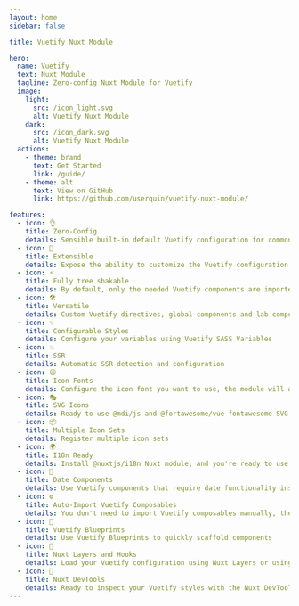 ```yaml
---
layout: home
sidebar: false

title: Vuetify Nuxt Module

hero:
  name: Vuetify
  text: Nuxt Module
  tagline: Zero-config Nuxt Module for Vuetify
  image:
    light:
      src: /icon_light.svg
      alt: Vuetify Nuxt Module
    dark:
      src: /icon_dark.svg
      alt: Vuetify Nuxt Module
  actions:
    - theme: brand
      text: Get Started
      link: /guide/
    - theme: alt
      text: View on GitHub
      link: https://github.com/userquin/vuetify-nuxt-module/

features:
  - icon: 👌
    title: Zero-Config
    details: Sensible built-in default Vuetify configuration for common use cases
  - icon: 🔌
    title: Extensible
    details: Expose the ability to customize the Vuetify configuration via Nuxt Plugin Hooks
  - icon: ⚡
    title: Fully tree shakable
    details: By default, only the needed Vuetify components are imported
  - icon: 🛠️
    title: Versatile
    details: Custom Vuetify directives, global components and lab components
  - icon: ✨
    title: Configurable Styles
    details: Configure your variables using Vuetify SASS Variables
  - icon: 💥
    title: SSR
    details: Automatic SSR detection and configuration
  - icon: 😃
    title: Icon Fonts
    details: Configure the icon font you want to use, the module will automatically import it for you using CDN or local dependencies
  - icon: 🎭
    title: SVG Icons
    details: Ready to use @mdi/js and @fortawesome/vue-fontawesome SVG icons packs
  - icon: 📦
    title: Multiple Icon Sets
    details: Register multiple icon sets
  - icon: 🌍
    title: I18n Ready
    details: Install @nuxtjs/i18n Nuxt module, and you're ready to use Vuetify internationalization features
  - icon: 📆
    title: Date Components
    details: Use Vuetify components that require date functionality installing and configuring one of the @date-io adapters
  - icon: ⚙️
    title: Auto-Import Vuetify Composables
    details: You don't need to import Vuetify composables manually, they are automatically imported for you
  - icon: 🎨
    title: Vuetify Blueprints
    details: Use Vuetify Blueprints to quickly scaffold components
  - icon: 🔩
    title: Nuxt Layers and Hooks
    details: Load your Vuetify configuration using Nuxt Layers or using a custom module via custom Nuxt Hook
  - icon: 👀
    title: Nuxt DevTools
    details: Ready to inspect your Vuetify styles with the Nuxt DevTools inspector
---
```

